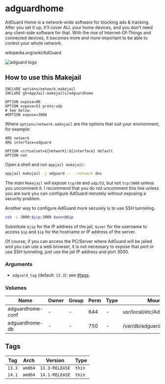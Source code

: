 # adguardhome

AdGuard Home is a network-wide software for blocking ads &amp; tracking. After you set it up, it'll cover ALL your home devices, and you don't need any client-side software for that. With the rise of Internet-Of-Things and connected devices, it becomes more and more important to be able to control your whole network.

wikipedia.org/wiki/AdGuard

![adguard logo](https://upload.wikimedia.org/wikipedia/commons/thumb/4/4c/AdGuard.svg/220px-AdGuard.svg.png)

## How to use this Makejail

```
INCLUDE options/network.makejail
INCLUDE gh+AppJail-makejails/adguardhome

OPTION expose=80
OPTION expose=53 proto:udp
# See below.
#OPTION expose=3000
```

Where `options/network.makejail` are the options that suit your environment, for example:

```
ARG network
ARG interface=adguard

OPTION virtualnet=${network}:${interface} default
OPTION nat
```

Open a shell and run `appjail makejail`:

```sh
appjail makejail -j adguard -- --network dns
```

The main `Makejail` will expose `tcp/80` and `udp/53`, but not `tcp/3000` unless you uncomment it. I recommend that you do not uncomment this line unless you are sure you can configure AdGuard remotely without exposing a security problem.

Another way to configure AdGuard more securely is to use SSH tunneling.

```sh
ssh -L 3000:$jip:3000 $user@$ip
```

Substitute `$jip` for the IP address of the jail, `$user` for the username to access `$ip` and `$ip` for the hostname or IP address of the server.

Of course, if you can access the PC/Server where AdGuard will be jailed and you can use a web browser, it is not necessary to expose that port or use SSH tunneling, just use the jail IP address and port 3000.

### Arguments

* `adguard_tag` (default: `13.3`): see [#tags](#tags).

### Volumes

| Name             | Owner | Group | Perm | Type | Mountpoint                     |
| ---------------- | ----- | ----- | ---- | ---- | ------------------------------ |
| adguardhome-conf |   -   |   -   | 644  |  -   | usr/local/etc/AdGuardHome.yaml |
| adguardhome-db   |   -   |   -   | 750  |  -   | /var/db/adguardhome            |

## Tags

| Tag        | Arch    | Version        | Type   |
| ---------- | ------- | -------------- | ------ |
| `13.3`     | `amd64` | `13.3-RELEASE` | `thin` |
| `14.1`     | `amd64` | `14.1-RELEASE` | `thin` |
